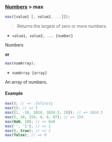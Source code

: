 ### [Numbers](../) > max

```js
max([value1 [, value2, ...]]);
```

> Returns the largest of zero or more numbers.

- <code>value1, value2, ... {number}</code>

Numbers

**or**

```js
max(numArray);
```

- <code>numArray {array}</code>

An array of numbers.

#### Example
```js
max(); // => -Infinity
max(5); // => 5
max([1, -10, 1024, 1024.5, 29]); // => 1024.5
max(5, 10, 154, 4, 8, 87); // => 154
max(NaN, 10); // => NaN
max('', '1'); // => 1
max(0, true); // => 1
max(false); // => 0
```
